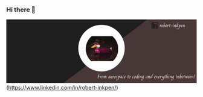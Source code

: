 ### Hi there 👋

![Social Banner](https://github.com/robert-inkpen/robert-inkpen/blob/main/assets/static_header.png)(https://www.linkedin.com/in/robert-inkpen/)

<!--
**robert-inkpen/robert-inkpen** is a ✨ _special_ ✨ repository because its `README.md` (this file) appears on your GitHub profile.

Here are some ideas to get you started:

- 🔭 I’m currently working on ...
- 🌱 I’m currently learning ...
- 👯 I’m looking to collaborate on ...
- 🤔 I’m looking for help with ...
- 💬 Ask me about ...
- 📫 How to reach me: ...
- 😄 Pronouns: ...
- ⚡ Fun fact: ...
-->
